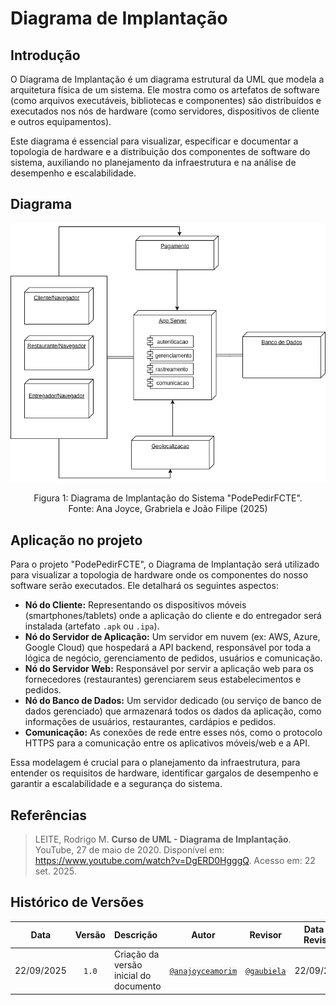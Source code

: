 # Diagrama de Implantação

## Introdução

O Diagrama de Implantação é um diagrama estrutural da UML que modela a arquitetura física de um sistema. Ele mostra como os artefatos de software (como arquivos executáveis, bibliotecas e componentes) são distribuídos e executados nos nós de hardware (como servidores, dispositivos de cliente e outros equipamentos).

Este diagrama é essencial para visualizar, especificar e documentar a topologia de hardware e a distribuição dos componentes de software do sistema, auxiliando no planejamento da infraestrutura e na análise de desempenho e escalabilidade.

## Diagrama

![Diagrama de Implantação](../../assets/imagens/diagrama-de-implantacao/Diagrama_de_Implantação_PodePedirFGA.png)
<center>Figura 1: Diagrama de Implantação do Sistema "PodePedirFCTE".</center>
<center>Fonte: Ana Joyce, Grabriela e João Filipe (2025)</center>

## Aplicação no projeto

Para o projeto "PodePedirFCTE", o Diagrama de Implantação será utilizado para visualizar a topologia de hardware onde os componentes do nosso software serão executados. Ele detalhará os seguintes aspectos:

- **Nó do Cliente:** Representando os dispositivos móveis (smartphones/tablets) onde a aplicação do cliente e do entregador será instalada (artefato `.apk` ou `.ipa`).
- **Nó do Servidor de Aplicação:** Um servidor em nuvem (ex: AWS, Azure, Google Cloud) que hospedará a API backend, responsável por toda a lógica de negócio, gerenciamento de pedidos, usuários e comunicação.
- **Nó do Servidor Web:** Responsável por servir a aplicação web para os fornecedores (restaurantes) gerenciarem seus estabelecimentos e pedidos.
- **Nó do Banco de Dados:** Um servidor dedicado (ou serviço de banco de dados gerenciado) que armazenará todos os dados da aplicação, como informações de usuários, restaurantes, cardápios e pedidos.
- **Comunicação:** As conexões de rede entre esses nós, como o protocolo HTTPS para a comunicação entre os aplicativos móveis/web e a API.

Essa modelagem é crucial para o planejamento da infraestrutura, para entender os requisitos de hardware, identificar gargalos de desempenho e garantir a escalabilidade e a segurança do sistema.

## Referências

> LEITE, Rodrigo M. **Curso de UML - Diagrama de Implantação**. YouTube, 27 de maio de 2020. Disponível em: <https://www.youtube.com/watch?v=DgERD0HgggQ>. Acesso em: 22 set. 2025.

## Histórico de Versões

| **Data** | **Versão** | **Descrição** | **Autor** | **Revisor** | **Data da Revisão** |
| :---: | :---: | :--- | :---: | :---: | :---: |
| 22/09/2025 | `1.0` | Criação da versão inicial do documento | [`@anajoyceamorim`](https://github.com/anajoyceamorim) | [`@gaubiela`](https://github.com/gaubiela) | 22/09/2025 |
